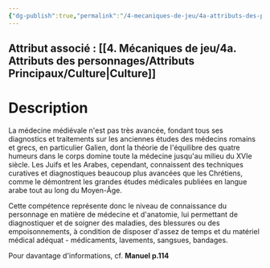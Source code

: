 ```yaml
---
{"dg-publish":true,"permalink":"/4-mecaniques-de-jeu/4a-attributs-des-personnages/competences/medecine/"}
---
```



## Attribut associé : [[4. Mécaniques de jeu/4a. Attributs des personnages/Attributs Principaux/Culture\|Culture]] 

# Description

La médecine médiévale n'est pas très avancée, fondant tous ses diagnostics et traitements sur les anciennes études des médecins romains et grecs, en particulier Galien, dont la théorie de l'équilibre des quatre humeurs dans le corps domine toute la médecine jusqu'au milieu du XVIe siècle. Les Juifs et les Arabes, cependant, connaissent des techniques curatives et diagnostiques beaucoup plus avancées que les Chrétiens, comme le démontrent les grandes études médicales publiées en langue arabe tout au long du Moyen-Âge.

Cette compétence représente donc le niveau de connaissance du personnage en matière de médecine et d'anatomie, lui permettant de diagnostiquer et de soigner des maladies, des blessures ou des empoisonnements, à condition de disposer d'assez de temps et du matériel médical adéquat - médicaments, lavements, sangsues, bandages. 

Pour davantage d'informations, cf. **Manuel p.114**